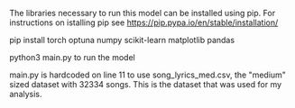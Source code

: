 The libraries necessary to run this model can be installed using pip. For instructions on istalling pip see https://pip.pypa.io/en/stable/installation/

pip install torch optuna numpy scikit-learn matplotlib pandas

python3 main.py to run the model

main.py is hardcoded on line 11 to use song_lyrics_med.csv, the "medium" sized dataset with 32334 songs. This is the dataset that was used for my analysis. 
